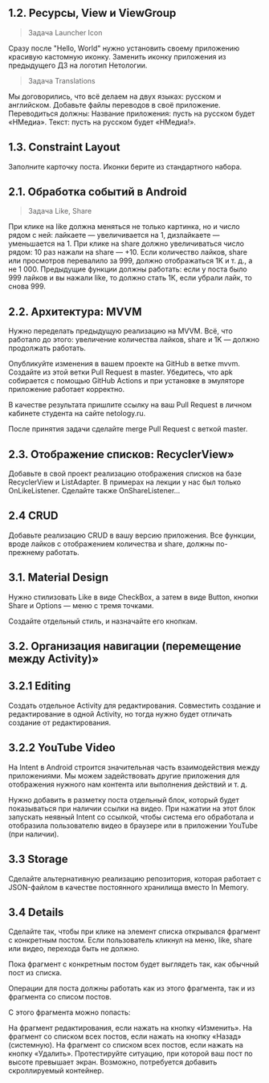 ## 1.2. Ресурсы, View и ViewGroup

>Задача Launcher Icon

Сразу после "Hello, World" нужно установить своему приложению красивую кастомную иконку.
Заменить иконку  приложения из предыдущего ДЗ на логотип Нетологии.

>Задача Translations

Мы договорились, что всё делаем на двух языках: русском и английском.
Добавьте файлы переводов в своё приложение.
Переводиться должны:
Название приложения: пусть на русском будет «НМедиа».
Текст: пусть на русском будет «НМедиа!».

## 1.3. Constraint Layout

Заполните карточку поста. Иконки берите из стандартного набора.

## 2.1. Обработка событий в Android

>Задача Like, Share

При клике на like должна меняться не только картинка, но и число рядом с ней: лайкаете — увеличивается на 1, дизлайкаете — уменьшается на 1.
При клике на share должно увеличиваться число рядом: 10 раз нажали на share — +10.
Если количество лайков, share или просмотров перевалило за 999, должно отображаться 1K и т. д., а не 1 000. Предыдущие функции должны работать: если у поста было 999 лайков и вы нажали like, то должно стать 1К, если убрали лайк, то снова 999.

## 2.2. Архитектура: MVVM

Нужно переделать предыдущую реализацию на MVVM. Всё, что работало до этого: увеличение количества лайков, share и 1K — должно продолжать работать.

Опубликуйте изменения в вашем проекте на GitHub в ветке mvvm. Создайте из этой ветки Pull Request в master. Убедитесь, что apk собирается с помощью GitHub Actions и при установке в эмуляторе приложение работает корректно.

В качестве результата пришлите ссылку на ваш Pull Request в личном кабинете студента на сайте netology.ru.

После принятия задачи сделайте merge Pull Request c веткой master.

## 2.3. Отображение списков: RecyclerView»

Добавьте в свой проект реализацию отображения списков на базе RecyclerView и ListAdapter.
В примерах на лекции у нас был только OnLikeListener. Сделайте также OnShareListener...

## 2.4 CRUD

Добавьте реализацию CRUD в вашу версию приложения. Все функции, вроде лайков с отображением количества и share, должны по-прежнему работать.
## 3.1. Material Design

 Нужно стилизовать Like в виде CheckBox, а затем в виде Button, кнопки Share и Options — меню с тремя точками.

Создайте отдельный стиль, и назначайте его кнопкам.
## 3.2. Организация навигации (перемещение между Activity)»

## 3.2.1 Editing

Создать отдельное Activity для редактирования.
Совместить создание и редактирование в одной Activity, но тогда нужно будет отличать создание от редактирования.

## 3.2.2 YouTube Video

На Intent в Android строится значительная часть взаимодействия между приложениями. Мы можем задействовать другие приложения для отображения нужного нам контента или выполнения действий и т. д.

Нужно добавить в разметку поста отдельный блок, который будет показываться при наличии ссылки на видео. При нажатии на этот блок запускать неявный Intent со ссылкой, чтобы система его обработала и отобразила пользователю видео в браузере или в приложении YouTube (при наличии).

## 3.3 Storage

Сделайте альтернативную реализацию репозитория, которая работает с JSON-файлом в качестве постоянного хранилища вместо In Memory.

## 3.4 Details

Сделайте так, чтобы при клике на элемент списка открывался фрагмент с конкретным постом. Если пользователь кликнул на меню, like, share или видео, перехода быть не должно.

Пока фрагмент с конкретным постом будет выглядеть так, как обычный пост из списка.

Операции для поста должны работать как из этого фрагмента, так и из фрагмента со списом постов.

С этого фрагмента можно попасть:

На фрагмент редактирования, если нажать на кнопку «Изменить».
На фрагмент со списком всех постов, если нажать на кнопку «Назад» (системную).
На фрагмент со списком всех постов, если нажать на кнопку «Удалить».
Протестируйте ситуацию, при которой ваш пост по высоте превышает экран. Возможно, потребуется добавить скроллируемый контейнер.
